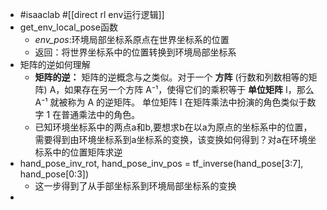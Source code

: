 - #isaaclab #[[direct rl env运行逻辑]]
- get_env_local_pose函数
	- *env_pos*:环境局部坐标系原点在世界坐标系的位置
	- 返回：将世界坐标系中的位置转换到环境局部坐标系
- 矩阵的逆如何理解
	- **矩阵的逆：** 矩阵的逆概念与之类似。对于一个 **方阵** (行数和列数相等的矩阵) A，如果存在另一个方阵 A⁻¹，使得它们的乘积等于 **单位矩阵** I，那么 A⁻¹ 就被称为 A 的逆矩阵。  单位矩阵 I 在矩阵乘法中扮演的角色类似于数字 1 在普通乘法中的角色。
	- 已知环境坐标系中的两点a和b,要想求b在以a为原点的坐标系中的位置，需要得到由环境坐标系到a坐标系的变换，该变换如何得到？对a在环境坐标系中的位置矩阵求逆
- hand_pose_inv_rot, hand_pose_inv_pos = tf_inverse(hand_pose[3:7], hand_pose[0:3])
	- 这一步得到了从手部坐标系到环境局部坐标系的变换
-